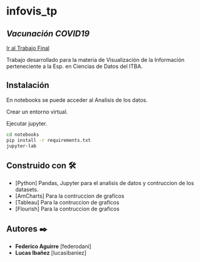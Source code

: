 # infovis_tp
## _Vacunación COVID19_

[Ir al Trabajo Final](https://lucasibaniez.github.io/infovis_tp/index.html)

Trabajo desarrollado para la materia de Visualización de la Información perteneciente a la Esp. en Ciencias de Datos del ITBA.

## Instalación
En notebooks se puede acceder al Analisis de los datos.

Crear un entorno virtual.

Ejecutar jupyter.


```sh
cd notebooks
pip install -r requirements.txt
jupyter-lab
```

## Construido con 🛠️

* [Python] Pandas, Jupyter para el analisis de datos y contruccion de los datasets.
* [AmCharts] Para la contruccion de graficos
* [Tableau] Para la contruccion de graficos
* [Flourish] Para la contruccion de graficos

## Autores ✒️
* **Federico Aguirre** [federodani]
* **Lucas Ibañez** [lucasibaniez]